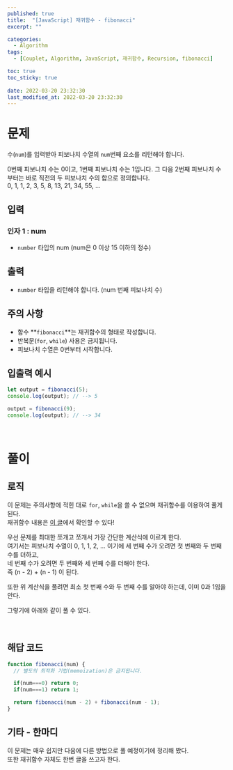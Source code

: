 ```yaml
---
published: true
title:  "[JavaScript] 재귀함수 - fibonacci"
excerpt: ""

categories:
  - Algorithm
tags:
  - [Couplet, Algorithm, JavaScript, 재귀함수, Recursion, fibonacci]

toc: true
toc_sticky: true
 
date: 2022-03-20 23:32:30
last_modified_at: 2022-03-20 23:32:30
---
```


# 문제  
수(`num`)를 입력받아 피보나치 수열의 `num`번째 요소를 리턴해야 합니다.  

0번째 피보나치 수는 0이고, 1번째 피보나치 수는 1입니다. 그 다음 2번째 피보나치 수부터는 바로 직전의 두 피보나치 수의 합으로 정의합니다.  
0, 1, 1, 2, 3, 5, 8, 13, 21, 34, 55, ...  


## 입력
### 인자 1 : num
* `number` 타입의 num (num은 0 이상 15 이하의 정수)  

## 출력  
* `number` 타입을 리턴해야 합니다. (num 번째 피보나치 수)  

## 주의 사항  
* 함수 **`fibonacci`**는 재귀함수의 형태로 작성합니다.  
* 반복문(`for`, `while`) 사용은 금지됩니다.  
* 피보나치 수열은 0번부터 시작합니다.  

## 입출력 예시  
```js
let output = fibonacci(5);
console.log(output); // --> 5

output = fibonacci(9);
console.log(output); // --> 34
```
<br>

# 풀이  
## 로직  

이 문제는 주의사항에 적힌 대로 `for`, `while`을 쓸 수 없으며 재귀함수를 이용하여 풀게 된다.  
재귀함수 내용은 [이 글](https://siri-syl.github.io/til/til-recursion/)에서 확인할 수 있다!  

우선 문제를 최대한 쪼개고 쪼개서 가장 간단한 계산식에 이르게 한다.  
여기서는 피보나치 수열이 0, 1, 1, 2, ... 이기에 세 번째 수가 오려면 첫 번째와 두 번째 수를 더하고,  
네 번째 수가 오려면 두 번째와 세 번째 수를 더해야 한다.  
즉 (n - 2) + (n - 1) 이 된다.  

또한 위 계산식을 풀려면 최소 첫 번째 수와 두 번째 수를 알아야 하는데, 이미 0과 1임을 안다.  

그렇기에 아래와 같이 풀 수 있다.  

<br>

## 해답 코드
```js
function fibonacci(num) {
  // 별도의 최적화 기법(memoization)은 금지됩니다.

  if(num===0) return 0;
  if(num===1) return 1;

  return fibonacci(num - 2) + fibonacci(num - 1);
}
```

## 기타 - 한마디  
이 문제는 매우 쉽지만 다음에 다른 방법으로 풀 예정이기에 정리해 봤다.  
또한 재귀함수 자체도 한번 글을 쓰고자 한다.  

<br>
<br>